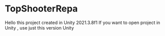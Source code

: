 # TopShooterRepa
Hello this project created in Unity 2021.3.8f1 
If you want to open project in Unity , use just this version Unity
